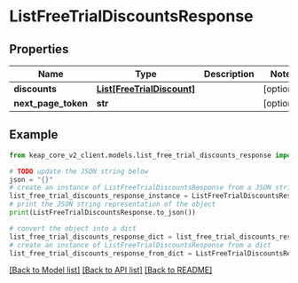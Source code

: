 # ListFreeTrialDiscountsResponse


## Properties

Name | Type | Description | Notes
------------ | ------------- | ------------- | -------------
**discounts** | [**List[FreeTrialDiscount]**](FreeTrialDiscount.md) |  | [optional] 
**next_page_token** | **str** |  | [optional] 

## Example

```python
from keap_core_v2_client.models.list_free_trial_discounts_response import ListFreeTrialDiscountsResponse

# TODO update the JSON string below
json = "{}"
# create an instance of ListFreeTrialDiscountsResponse from a JSON string
list_free_trial_discounts_response_instance = ListFreeTrialDiscountsResponse.from_json(json)
# print the JSON string representation of the object
print(ListFreeTrialDiscountsResponse.to_json())

# convert the object into a dict
list_free_trial_discounts_response_dict = list_free_trial_discounts_response_instance.to_dict()
# create an instance of ListFreeTrialDiscountsResponse from a dict
list_free_trial_discounts_response_from_dict = ListFreeTrialDiscountsResponse.from_dict(list_free_trial_discounts_response_dict)
```
[[Back to Model list]](../README.md#documentation-for-models) [[Back to API list]](../README.md#documentation-for-api-endpoints) [[Back to README]](../README.md)


